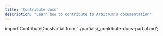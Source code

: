 ```yaml
---
title: 'Contribute docs'
description: "Learn how to contribute to Arbitrum's documentation"
---
```


import ContributeDocsPartial from '../partials/_contribute-docs-partial.md'; 

<ContributeDocsPartial />
